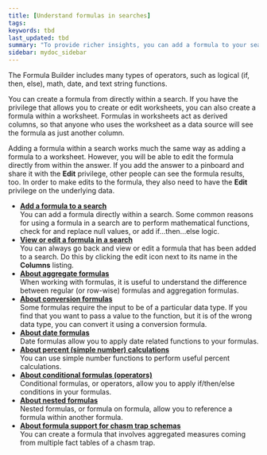 ```yaml
---
title: [Understand formulas in searches]
tags:
keywords: tbd
last_updated: tbd
summary: "To provide richer insights, you can add a formula to your search. "
sidebar: mydoc_sidebar
---
```

The Formula Builder includes many types of operators, such as logical (if, then, else), math, date, and text string functions.

You can create a formula from directly within a search. If you have the privilege that allows you to create or edit worksheets, you can also create a formula within a worksheet. Formulas in worksheets act as derived columns, so that anyone who uses the worksheet as a data source will see the formula as just another column.

Adding a formula within a search works much the same way as adding a formula to a worksheet. However, you will be able to edit the formula directly from within the answer. If you add the answer to a pinboard and share it with the **Edit** privilege, other people can see the formula results, too. In order to make edits to the formula, they also need to have the **Edit** privilege on the underlying data.

-   **[Add a formula to a search](../../pages/complex_searches/how_to_add_formula.html)**  
You can add a formula directly within a search. Some common reasons for using a formula in a search are to perform mathematical functions, check for and replace null values, or add if...then...else logic.
-   **[View or edit a formula in a search](../../pages/complex_searches/edit_formula_in_answer.html)**  
You can always go back and view or edit a formula that has been added to a search. Do this by clicking the edit icon next to its name in the **Columns** listing.
-   **[About aggregate formulas](../../pages/complex_searches/aggregation_formulas.html)**  
When working with formulas, it is useful to understand the difference between regular (or row-wise) formulas and aggregation formulas.
-   **[About conversion formulas](../../pages/complex_searches/conversion_formulas.html)**  
Some formulas require the input to be of a particular data type. If you find that you want to pass a value to the function, but it is of the wrong data type, you can convert it using a conversion formula.
-   **[About date formulas](/pages/admin/advanced_searches_guide/formulas/about_date_formulas.html)**  
Date formulas allow you to apply date related functions to your formulas.
-   **[About percent (simple number) calculations](/pages/admin/advanced_searches_guide/formulas/about_percent_calculations.html)**  
You can use simple number functions to perform useful percent calculations.
-   **[About conditional formulas (operators)](/pages/admin/advanced_searches_guide/formulas/conditional_sum.html)**  
Conditional formulas, or operators, allow you to apply if/then/else conditions in your formulas.
-   **[About nested formulas](../../pages/complex_searches/about_nested_formulas.html)**  
Nested formulas, or formula on formula, allow you to reference a formula within another formula.
-   **[About formula support for chasm trap schemas](../../pages/complex_searches/about_formula_support_for_chasm_trap_schemas.html)**  
You can create a formula that involves aggregated measures coming from multiple fact tables of a chasm trap.
